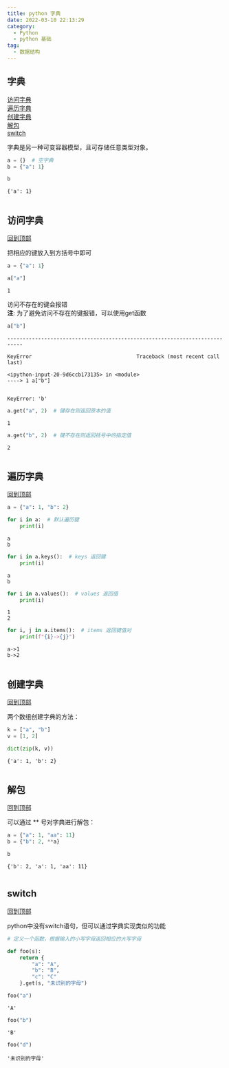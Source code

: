 ```yaml
---
title: python 字典
date: 2022-03-10 22:13:29
category:
  - Python
  - python 基础
tag:
  - 数据结构
---
```

## 字典
[访问字典](#访问字典)<br>
[遍历字典](#遍历字典)<br>
[创建字典](#创建字典)<br>
[解包](#解包)<br>
[switch](#switch)<br>

字典是另一种可变容器模型，且可存储任意类型对象。


```python
a = {}  # 空字典
b = {"a": 1}

b
```




    {'a': 1}




```python

```

## 访问字典
[回到顶部](#字典)

把相应的键放入到方括号中即可


```python
a = {"a": 1}
```


```python
a["a"]
```




    1



访问不存在的键会报错<br>
**注**: 为了避免访问不存在的键报错，可以使用get函数


```python
a["b"]
```


    ---------------------------------------------------------------------------
    
    KeyError                                  Traceback (most recent call last)
    
    <ipython-input-20-9d6ccb173135> in <module>
    ----> 1 a["b"]


    KeyError: 'b'



```python
a.get("a", 2)  # 键存在则返回原本的值
```




    1




```python
a.get("b", 2)  # 键不存在则返回括号中的指定值
```




    2




```python

```

## 遍历字典
[回到顶部](#字典)


```python
a = {"a": 1, "b": 2}
```


```python
for i in a:  # 默认遍历键
    print(i)
```

    a
    b



```python
for i in a.keys():  # keys 返回键
    print(i)
```

    a
    b



```python
for i in a.values():  # values 返回值
    print(i)
```

    1
    2



```python
for i, j in a.items():  # items 返回键值对
    print(f"{i}->{j}")
```

    a->1
    b->2



```python

```

## 创建字典
[回到顶部](#字典)

两个数组创建字典的方法：


```python
k = ["a", "b"]
v = [1, 2]

dict(zip(k, v))
```




    {'a': 1, 'b': 2}




```python

```

## 解包
[回到顶部](#字典)

可以通过 \*\* 号对字典进行解包：


```python
a = {"a": 1, "aa": 11}
b = {"b": 2, **a}

b
```




    {'b': 2, 'a': 1, 'aa': 11}




```python

```

## switch
[回到顶部](#字典)

python中没有switch语句，但可以通过字典实现类似的功能


```python
# 定义一个函数，根据输入的小写字母返回相应的大写字母

def foo(s):
    return {
        "a": "A", 
        "b": "B", 
        "c": "C"
    }.get(s, "未识别的字母")
```


```python
foo("a")
```




    'A'




```python
foo("b")
```




    'B'




```python
foo("d")
```




    '未识别的字母'




```python

```
